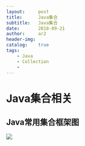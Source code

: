 ```yaml
---
layout:     post
title:      Java集合
subtitle:   Java集合
date:       2018-09-21
author:     ar2
header-img: 
catalog: 	true
tags:
    - Java
    - Collection
    - 
---
```


# Java集合相关
## Java常用集合框架图
![](http://i.aracg.cc/img/java-collection.png)

